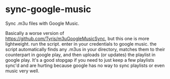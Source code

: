 sync-google-music
=================

Sync .m3u files with Google Music.

Basically a worse version of https://github.com/Tyris/m3uGoogleMusicSync, but this one is more lightweight. run the script. enter in your credentials to google music. the script automatically finds any .m3us in your directory, matches them to their counterpart in google play, and then uploads (or updates) the playlist in google play. It's a good stopgap if you need to just keep a few playlists sync'd and are hurting because google has no way to sync playlists or even music very well.
